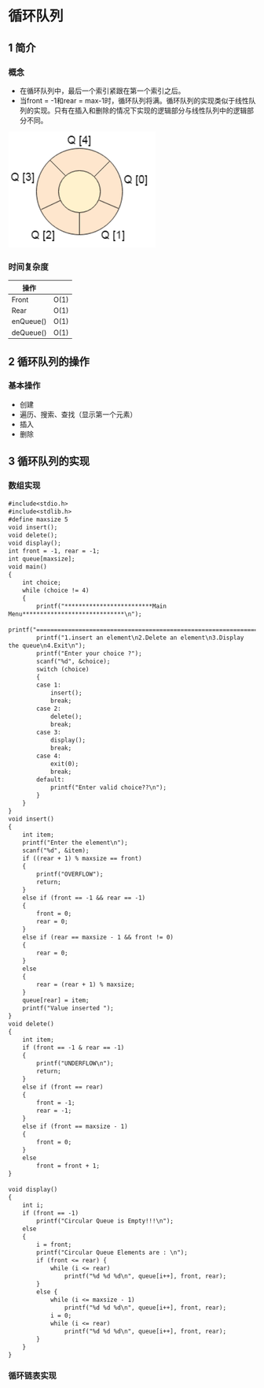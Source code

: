 # 循环队列

## 1 简介
### 概念

* 在循环队列中，最后一个索引紧跟在第一个索引之后。 
* 当front = -1和rear = max-1时，循环队列将满。循环队列的实现类似于线性队列的实现。只有在插入和删除的情况下实现的逻辑部分与线性队列中的逻辑部分不同。

![](循环队列.png)

### 时间复杂度

| 操作        |      |
|-----------|------|
| Front     | O(1) |
| Rear      | O(1) |
| enQueue() | O(1) |
| deQueue() | O(1) |




## 2 循环队列的操作
### 基本操作
* 创建
* 遍历、搜索、查找（显示第一个元素）
* 插入
* 删除

## 3 循环队列的实现

### 数组实现
```
#include<stdio.h>   
#include<stdlib.h>  
#define maxsize 5  
void insert();
void delete();
void display();
int front = -1, rear = -1;
int queue[maxsize];
void main()
{
    int choice;
    while (choice != 4)
    {
        printf("*************************Main Menu*****************************\n");
        printf("=================================================================\n");
        printf("1.insert an element\n2.Delete an element\n3.Display the queue\n4.Exit\n");
        printf("Enter your choice ?");
        scanf("%d", &choice);
        switch (choice)
        {
        case 1:
            insert();
            break;
        case 2:
            delete();
            break;
        case 3:
            display();
            break;
        case 4:
            exit(0);
            break;
        default:
            printf("Enter valid choice??\n");
        }
    }
}
void insert()
{
    int item;
    printf("Enter the element\n");
    scanf("%d", &item);
    if ((rear + 1) % maxsize == front)
    {
        printf("OVERFLOW");
        return;
    }
    else if (front == -1 && rear == -1)
    {
        front = 0;
        rear = 0;
    }
    else if (rear == maxsize - 1 && front != 0)
    {
        rear = 0;
    }
    else
    {
        rear = (rear + 1) % maxsize;
    }
    queue[rear] = item;
    printf("Value inserted ");
}
void delete()
{
    int item;
    if (front == -1 & rear == -1)
    {
        printf("UNDERFLOW\n");
        return;
    }
    else if (front == rear)
    {
        front = -1;
        rear = -1;
    }
    else if (front == maxsize - 1)
    {
        front = 0;
    }
    else
        front = front + 1;
}

void display()
{
    int i;
    if (front == -1)
        printf("Circular Queue is Empty!!!\n");
    else
    {
        i = front;
        printf("Circular Queue Elements are : \n");
        if (front <= rear) {
            while (i <= rear)
                printf("%d %d %d\n", queue[i++], front, rear);
        }
        else {
            while (i <= maxsize - 1)
                printf("%d %d %d\n", queue[i++], front, rear);
            i = 0;
            while (i <= rear)
                printf("%d %d %d\n", queue[i++], front, rear);
        }
    }
}
```
### 循环链表实现
